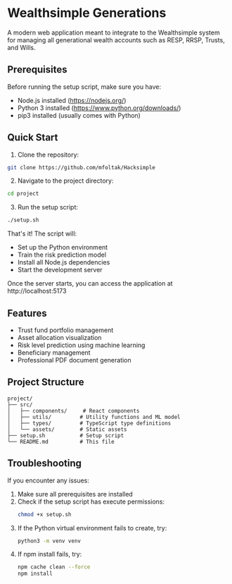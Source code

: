 # Wealthsimple Generations

A modern web application meant to integrate to the Wealthsimple system for managing all generational wealth accounts such as RESP, RRSP, Trusts, and Wills.

## Prerequisites

Before running the setup script, make sure you have:
- Node.js installed (https://nodejs.org/)
- Python 3 installed (https://www.python.org/downloads/)
- pip3 installed (usually comes with Python)

## Quick Start

1. Clone the repository:
```bash
git clone https://github.com/mfoltak/Hacksimple
```

2. Navigate to the project directory:
```bash
cd project
```

3. Run the setup script:
```bash
./setup.sh
```

That's it! The script will:
- Set up the Python environment
- Train the risk prediction model
- Install all Node.js dependencies
- Start the development server

Once the server starts, you can access the application at http://localhost:5173

## Features

- Trust fund portfolio management
- Asset allocation visualization
- Risk level prediction using machine learning
- Beneficiary management
- Professional PDF document generation

## Project Structure

```
project/
├── src/
│   ├── components/     # React components
│   ├── utils/         # Utility functions and ML model
│   ├── types/         # TypeScript type definitions
│   └── assets/        # Static assets
├── setup.sh           # Setup script
└── README.md          # This file
```

## Troubleshooting

If you encounter any issues:

1. Make sure all prerequisites are installed
2. Check if the setup script has execute permissions:
   ```bash
   chmod +x setup.sh
   ```
3. If the Python virtual environment fails to create, try:
   ```bash
   python3 -m venv venv
   ```
4. If npm install fails, try:
   ```bash
   npm cache clean --force
   npm install
   ``` 
